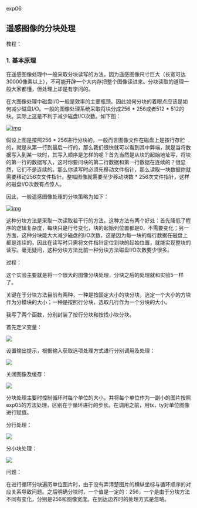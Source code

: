 exp06

## 遥感图像的分块处理

教程：

### 1. 基本原理

在遥感图像处理中一般采取分块读写的方法，因为遥感图像尺寸巨大（长宽可达30000像素以上），不可能开辟一个大内存把整个图像读进来。分块读取的道理一般大家都懂，但处理上却是有学问的。

在大图像处理中磁盘I/O一般是效率的主要瓶颈。因此如何分块的着眼点应该是如何减少磁盘I/O。一般的图像处理系统采取将块分成256 * 256或者512 * 512的块。实际上这是不利于减少磁盘I/O次数。如下图：

[![img](https://camo.githubusercontent.com/bcf9e5a4b094fe5c993b9e321ac7c87e3b18c2a4/687474703a2f2f7777312e73696e61696d672e636e2f6d773639302f36646562373261336c793166786c7877373333306f6a32306d653065687133772e6a7067)](https://camo.githubusercontent.com/bcf9e5a4b094fe5c993b9e321ac7c87e3b18c2a4/687474703a2f2f7777312e73696e61696d672e636e2f6d773639302f36646562373261336c793166786c7877373333306f6a32306d653065687133772e6a7067)

假设上图是按照256 * 256进行分块的，一般而言图像文件在磁盘上是按行存贮的，就是从第一行到最后一行的，那么我们很快就可以看到其中弊端，就是当将数据写入到某一块时，其写入顺序是怎样的呢？首先当然是从块的起始地址写，将块的第一行的数据写入，这时你要问块的第二行数据和第一行数据在连续的？很显然，它们不是连续的。那么你读写时必须先移动文件指针，那么读取一块数据你就需要移动256次文件指针。整幅图像就需要至少移动块数 * 256次文件指针，这样的磁盘I/O次数有点惊人。

因此，一般遥感图像处理的分块策略为如下：

[![img](https://camo.githubusercontent.com/dabd9bd2d9f1fa7a7e27dd58a98e1eb69b2d1231/687474703a2f2f7777312e73696e61696d672e636e2f6d773639302f36646562373261336c793166786c787a6b6832626a6a32306d65306a676a72792e6a7067)](https://camo.githubusercontent.com/dabd9bd2d9f1fa7a7e27dd58a98e1eb69b2d1231/687474703a2f2f7777312e73696e61696d672e636e2f6d773639302f36646562373261336c793166786c787a6b6832626a6a32306d65306a676a72792e6a7067)

这种分块方法是采取一次读取若干行的方法。这种方法有两个好处：首先降低了程序的逻辑复杂度，每块只是行号变化，块的起始列位置都是0，不需要变化；另一方面，这种分块能大大减少磁盘的I/O次数，这是因为每一块的每行数据在磁盘上都是连续的，因此在读写时只需将文件指针定位到块的起始位置，就能实现整块的读写。毫无疑问，这种分块方法比前一种分块方法磁盘I/O次数要少很多。



过程：

这个实验主要就是将一个很大的图像分块处理，分块之后的处理就和实验5一样了。

关键在于分块方法目前有两种，一种是按固定大小的块分块，选定一个大小的方块作为分模块的大小；一种是按照行分块，选取几行作为一个分块的大小。

我写了两个函数，分别封装了按行分块和按找小块分块。

首先定义变量：

![](http://ww1.sinaimg.cn/large/005Jzifvly1fyuycketzjj30gz0e43zj.jpg)



设置输出提示，根据输入获取选项处理方式进行分别调用及处理：

![](http://ww1.sinaimg.cn/large/005Jzifvly1fyuycut6gaj30vl0djq42.jpg)

关闭图像及缓存：

![](http://ww1.sinaimg.cn/large/005Jzifvly1fyuyd3tnq4j30er077q32.jpg)

分块处理主要时控制循环时每个单位的大小，并将每个单位作为一副小的图片按照exp05的方法处理，区别在于循环进行的步长。在调用之前，用tx，ty对单位图像进行赋值。

分行处理：

![](http://ww1.sinaimg.cn/large/005Jzifvly1fyuydrcj1bj30zb0eqmyi.jpg)

分小块处理：

![](http://ww1.sinaimg.cn/large/005Jzifvly1fyuye1xo79j30zd0emdh9.jpg)



问题：

在进行循环分块遍历单位图片时，由于没有弄清楚图片的横纵坐标与循环顺序的对应关系导致问题。之后明确分块时，一个值是一定的：256，一个是由于分块方法不同有变化，分别是256和图像宽度。在到达边界时的处理方式是忽略。
